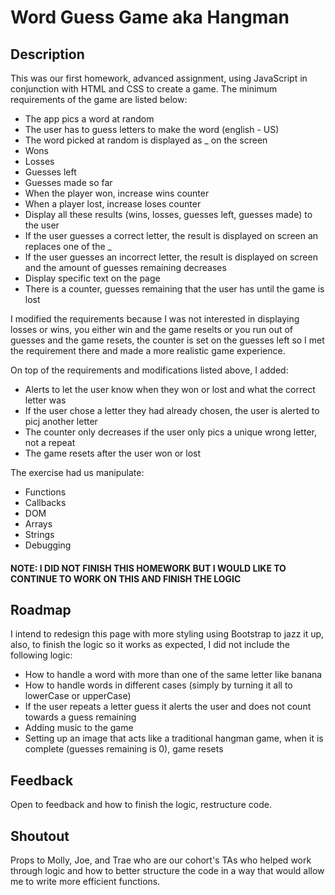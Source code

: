# Word Guess Game aka Hangman

## Description
This was our first homework, advanced assignment, using JavaScript in conjunction with HTML and CSS to create a game. The minimum requirements of the game are listed below:
* The app pics a word at random
* The user has to guess letters to make the word (english - US)
* The word picked at random is displayed as _ on the screen
* Wons
* Losses
* Guesses left
* Guesses made so far
* When the player won, increase wins counter
* When a player lost, increase loses counter
* Display all these results (wins, losses, guesses left, guesses made) to the user
* If the user guesses a correct letter, the result is displayed on screen an replaces one of the _
* If the user guesses an incorrect letter, the result is displayed on screen and the amount of guesses remaining decreases
* Display specific text on the page 
* There is a counter, guesses remaining that the user has until the game is lost

I modified the requirements because I was not interested in displaying losses or wins, you either win and the game reselts or you run out of guesses and the game resets, the counter is set on the guesses left so I met the requirement there and made a more realistic game experience.

On top of the requirements and modifications listed above, I added:
* Alerts to let the user know when they won or lost and what the correct letter was
* If the user chose a letter they had already chosen, the user is alerted to picj another letter
* The counter only decreases if the user only pics a unique wrong letter, not a repeat
* The game resets after the user won or lost

The exercise had us manipulate:
* Functions
* Callbacks
* DOM
* Arrays
* Strings
* Debugging

#### NOTE: I DID NOT FINISH THIS HOMEWORK BUT I WOULD LIKE TO CONTINUE TO WORK ON THIS AND FINISH THE LOGIC

## Roadmap
I intend to redesign this page with more styling using Bootstrap to jazz it up, also, to finish the logic so it works as expected, I did not include the following logic:
* How to handle a word with more than one of the same letter like banana
* How to handle words in different cases (simply by turning it all to lowerCase or upperCase)
* If the user repeats a letter guess it alerts the user and does not count towards a guess remaining
* Adding music to the game
* Setting up an image that acts like a traditional hangman game, when it is complete (guesses remaining is 0), game resets

## Feedback
Open to feedback and how to finish the logic, restructure code.

## Shoutout
Props to Molly, Joe, and Trae who are our cohort's TAs who helped work through logic and how to better structure the code in a way that would allow me to write more efficient functions.
